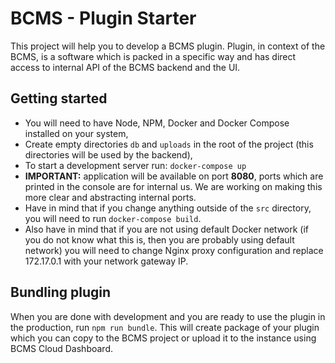 # BCMS - Plugin Starter

This project will help you to develop a BCMS plugin. Plugin, in context of the BCMS, is a software which is packed in a specific way and has direct access to internal API of the BCMS backend and the UI.

## Getting started

- You will need to have Node, NPM, Docker and Docker Compose installed on your system,
- Create empty directories `db` and `uploads` in the root of the project (this directories will be used by the backend), 
- To start a development server run: `docker-compose up`
- **IMPORTANT:** application will be available on port **8080**, ports which are printed in the console are for internal us. We are working on making this more clear and abstracting internal ports. 
- Have in mind that if you change anything outside of the `src` directory, you will need to run `docker-compose build`.
- Also have in mind that if you are not using default Docker network (if you do not know what this is, then you are probably using default network) you will need to change Nginx proxy configuration and replace 172.17.0.1 with your network gateway IP.

## Bundling plugin

When you are done with development and you are ready to use the plugin in the production, run `npm run bundle`. This will create package of your plugin which you can copy to the BCMS project or upload it to the instance using BCMS Cloud Dashboard.
